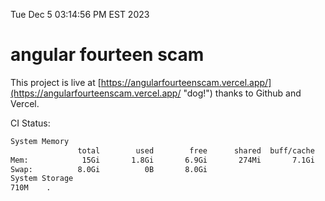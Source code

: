 Tue Dec  5 03:14:56 PM EST 2023

# angular fourteen scam


This project is live at [https://angularfourteenscam.vercel.app/](https://angularfourteenscam.vercel.app/ "dog!") thanks to Github and Vercel.

CI Status: 

```bash
System Memory
               total        used        free      shared  buff/cache   available
Mem:            15Gi       1.8Gi       6.9Gi       274Mi       7.1Gi        13Gi
Swap:          8.0Gi          0B       8.0Gi
System Storage
710M	.
